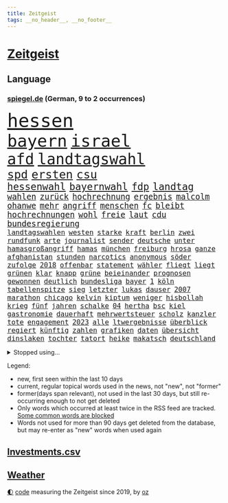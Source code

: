 ```yaml
---
title: Zeitgeist
tags: __no_header__, __no_footer__
---
```


# [Zeitgeist](https://oliz.io/zeitgeist/)

## Language

<h3><a href="https://www.spiegel.de" target="_blank">spiegel.de</a> (German, 9 to 2 occurrences)</h3>
<p style="font-family:monospace">
<span style="font-size:32pt"><a href="news_links.html#hessen" class="current">hessen</a></span>
<br>
<span style="font-size:29pt"><a href="news_links.html#bayern" class="current">bayern</a></span>
<span style="font-size:29pt"><a href="news_links.html#israel" class="current">israel</a></span>
<br>
<span style="font-size:26pt"><a href="news_links.html#afd" class="current">afd</a></span>
<span style="font-size:26pt"><a href="news_links.html#landtagswahl" class="current">landtagswahl</a></span>
<br>
<span style="font-size:20pt"><a href="news_links.html#spd" class="current">spd</a></span>
<span style="font-size:20pt"><a href="news_links.html#ersten" class="current">ersten</a></span>
<span style="font-size:20pt"><a href="news_links.html#csu" class="current">csu</a></span>
<br>
<span style="font-size:17pt"><a href="news_links.html#hessenwahl" class="current">hessenwahl</a></span>
<span style="font-size:17pt"><a href="news_links.html#bayernwahl" class="current">bayernwahl</a></span>
<span style="font-size:17pt"><a href="news_links.html#fdp" class="current">fdp</a></span>
<span style="font-size:17pt"><a href="news_links.html#landtag" class="current">landtag</a></span>
<br>
<span style="font-size:14pt"><a href="news_links.html#wahlen" class="current">wahlen</a></span>
<span style="font-size:14pt"><a href="news_links.html#zurück" class="current">zurück</a></span>
<span style="font-size:14pt"><a href="news_links.html#hochrechnung" class="new">hochrechnung</a></span>
<span style="font-size:14pt"><a href="news_links.html#ergebnis" class="current">ergebnis</a></span>
<span style="font-size:14pt"><a href="news_links.html#malcolm" class="new">malcolm</a></span>
<span style="font-size:14pt"><a href="news_links.html#ohanwe" class="new">ohanwe</a></span>
<span style="font-size:14pt"><a href="news_links.html#mehr" class="current">mehr</a></span>
<span style="font-size:14pt"><a href="news_links.html#angriff" class="current">angriff</a></span>
<span style="font-size:14pt"><a href="news_links.html#menschen" class="current">menschen</a></span>
<span style="font-size:14pt"><a href="news_links.html#fc" class="current">fc</a></span>
<span style="font-size:14pt"><a href="news_links.html#bleibt" class="current">bleibt</a></span>
<span style="font-size:14pt"><a href="news_links.html#hochrechnungen" class="new">hochrechnungen</a></span>
<span style="font-size:14pt"><a href="news_links.html#wohl" class="current">wohl</a></span>
<span style="font-size:14pt"><a href="news_links.html#freie" class="current">freie</a></span>
<span style="font-size:14pt"><a href="news_links.html#laut" class="current">laut</a></span>
<span style="font-size:14pt"><a href="news_links.html#cdu" class="current">cdu</a></span>
<span style="font-size:14pt"><a href="news_links.html#bundesregierung" class="current">bundesregierung</a></span>
<br>
<span style="font-size:12pt"><a href="news_links.html#landtagswahlen" class="current">landtagswahlen</a></span>
<span style="font-size:12pt"><a href="news_links.html#westen" class="current">westen</a></span>
<span style="font-size:12pt"><a href="news_links.html#starke" class="current">starke</a></span>
<span style="font-size:12pt"><a href="news_links.html#kraft" class="current">kraft</a></span>
<span style="font-size:12pt"><a href="news_links.html#berlin" class="current">berlin</a></span>
<span style="font-size:12pt"><a href="news_links.html#zwei" class="current">zwei</a></span>
<span style="font-size:12pt"><a href="news_links.html#rundfunk" class="current">rundfunk</a></span>
<span style="font-size:12pt"><a href="news_links.html#arte" class="current">arte</a></span>
<span style="font-size:12pt"><a href="news_links.html#journalist" class="current">journalist</a></span>
<span style="font-size:12pt"><a href="news_links.html#sender" class="current">sender</a></span>
<span style="font-size:12pt"><a href="news_links.html#deutsche" class="current">deutsche</a></span>
<span style="font-size:12pt"><a href="news_links.html#unter" class="current">unter</a></span>
<span style="font-size:12pt"><a href="news_links.html#hamasgroßangriff" class="new">hamasgroßangriff</a></span>
<span style="font-size:12pt"><a href="news_links.html#hamas" class="current">hamas</a></span>
<span style="font-size:12pt"><a href="news_links.html#münchen" class="current">münchen</a></span>
<span style="font-size:12pt"><a href="news_links.html#freiburg" class="current">freiburg</a></span>
<span style="font-size:12pt"><a href="news_links.html#hrosa" class="new">hrosa</a></span>
<span style="font-size:12pt"><a href="news_links.html#ganze" class="current">ganze</a></span>
<span style="font-size:12pt"><a href="news_links.html#afghanistan" class="current">afghanistan</a></span>
<span style="font-size:12pt"><a href="news_links.html#stunden" class="current">stunden</a></span>
<span style="font-size:12pt"><a href="news_links.html#narcotics" class="new">narcotics</a></span>
<span style="font-size:12pt"><a href="news_links.html#anonymous" class="new">anonymous</a></span>
<span style="font-size:12pt"><a href="news_links.html#söder" class="current">söder</a></span>
<span style="font-size:12pt"><a href="news_links.html#zufolge" class="current">zufolge</a></span>
<span style="font-size:12pt"><a href="news_links.html#2018" class="current">2018</a></span>
<span style="font-size:12pt"><a href="news_links.html#offenbar" class="current">offenbar</a></span>
<span style="font-size:12pt"><a href="news_links.html#statement" class="current">statement</a></span>
<span style="font-size:12pt"><a href="news_links.html#wähler" class="current">wähler</a></span>
<span style="font-size:12pt"><a href="news_links.html#fliegt" class="current">fliegt</a></span>
<span style="font-size:12pt"><a href="news_links.html#liegt" class="current">liegt</a></span>
<span style="font-size:12pt"><a href="news_links.html#grünen" class="current">grünen</a></span>
<span style="font-size:12pt"><a href="news_links.html#klar" class="current">klar</a></span>
<span style="font-size:12pt"><a href="news_links.html#knapp" class="current">knapp</a></span>
<span style="font-size:12pt"><a href="news_links.html#grüne" class="current">grüne</a></span>
<span style="font-size:12pt"><a href="news_links.html#beieinander" class="new">beieinander</a></span>
<span style="font-size:12pt"><a href="news_links.html#prognosen" class="new">prognosen</a></span>
<span style="font-size:12pt"><a href="news_links.html#gewonnen" class="current">gewonnen</a></span>
<span style="font-size:12pt"><a href="news_links.html#deutlich" class="current">deutlich</a></span>
<span style="font-size:12pt"><a href="news_links.html#bundesliga" class="current">bundesliga</a></span>
<span style="font-size:12pt"><a href="news_links.html#bayer" class="current">bayer</a></span>
<span style="font-size:12pt"><a href="news_links.html#1" class="current">1</a></span>
<span style="font-size:12pt"><a href="news_links.html#köln" class="current">köln</a></span>
<span style="font-size:12pt"><a href="news_links.html#tabellenspitze" class="current">tabellenspitze</a></span>
<span style="font-size:12pt"><a href="news_links.html#sieg" class="current">sieg</a></span>
<span style="font-size:12pt"><a href="news_links.html#letzter" class="current">letzter</a></span>
<span style="font-size:12pt"><a href="news_links.html#lukas" class="current">lukas</a></span>
<span style="font-size:12pt"><a href="news_links.html#dauser" class="new">dauser</a></span>
<span style="font-size:12pt"><a href="news_links.html#2007" class="current">2007</a></span>
<span style="font-size:12pt"><a href="news_links.html#marathon" class="current">marathon</a></span>
<span style="font-size:12pt"><a href="news_links.html#chicago" class="current">chicago</a></span>
<span style="font-size:12pt"><a href="news_links.html#kelvin" class="new">kelvin</a></span>
<span style="font-size:12pt"><a href="news_links.html#kiptum" class="new">kiptum</a></span>
<span style="font-size:12pt"><a href="news_links.html#weniger" class="current">weniger</a></span>
<span style="font-size:12pt"><a href="news_links.html#hisbollah" class="current">hisbollah</a></span>
<span style="font-size:12pt"><a href="news_links.html#krieg" class="current">krieg</a></span>
<span style="font-size:12pt"><a href="news_links.html#fünf" class="current">fünf</a></span>
<span style="font-size:12pt"><a href="news_links.html#jahren" class="current">jahren</a></span>
<span style="font-size:12pt"><a href="news_links.html#schalke" class="current">schalke</a></span>
<span style="font-size:12pt"><a href="news_links.html#04" class="current">04</a></span>
<span style="font-size:12pt"><a href="news_links.html#hertha" class="current">hertha</a></span>
<span style="font-size:12pt"><a href="news_links.html#bsc" class="current">bsc</a></span>
<span style="font-size:12pt"><a href="news_links.html#kiel" class="current">kiel</a></span>
<span style="font-size:12pt"><a href="news_links.html#gastronomie" class="current">gastronomie</a></span>
<span style="font-size:12pt"><a href="news_links.html#dauerhaft" class="current">dauerhaft</a></span>
<span style="font-size:12pt"><a href="news_links.html#mehrwertsteuer" class="current">mehrwertsteuer</a></span>
<span style="font-size:12pt"><a href="news_links.html#scholz" class="current">scholz</a></span>
<span style="font-size:12pt"><a href="news_links.html#kanzler" class="current">kanzler</a></span>
<span style="font-size:12pt"><a href="news_links.html#tote" class="current">tote</a></span>
<span style="font-size:12pt"><a href="news_links.html#engagement" class="current">engagement</a></span>
<span style="font-size:12pt"><a href="news_links.html#2023" class="current">2023</a></span>
<span style="font-size:12pt"><a href="news_links.html#alle" class="current">alle</a></span>
<span style="font-size:12pt"><a href="news_links.html#ltwergebnisse" class="new">ltwergebnisse</a></span>
<span style="font-size:12pt"><a href="news_links.html#überblick" class="current">überblick</a></span>
<span style="font-size:12pt"><a href="news_links.html#regiert" class="current">regiert</a></span>
<span style="font-size:12pt"><a href="news_links.html#künftig" class="current">künftig</a></span>
<span style="font-size:12pt"><a href="news_links.html#zahlen" class="current">zahlen</a></span>
<span style="font-size:12pt"><a href="news_links.html#grafiken" class="current">grafiken</a></span>
<span style="font-size:12pt"><a href="news_links.html#daten" class="current">daten</a></span>
<span style="font-size:12pt"><a href="news_links.html#übersicht" class="current">übersicht</a></span>
<span style="font-size:12pt"><a href="news_links.html#dinslaken" class="new">dinslaken</a></span>
<span style="font-size:12pt"><a href="news_links.html#tochter" class="current">tochter</a></span>
<span style="font-size:12pt"><a href="news_links.html#tatort" class="current">tatort</a></span>
<span style="font-size:12pt"><a href="news_links.html#heike" class="new">heike</a></span>
<span style="font-size:12pt"><a href="news_links.html#makatsch" class="new">makatsch</a></span>
<span style="font-size:12pt"><a href="news_links.html#deutschland" class="current">deutschland</a></span>
</p>
<details>
<summary>Stopped using...</summary>
<p class="former" style="font-size:12pt">
bestimmte(1082) tom(1081) anwohner(1080) energien(1080) lebensmittel(1080) musiker(1080) freundin(1079) arbeitnehmer(1078) einführen(1078) entgegen(1078) entlastet(1078) gegenseitig(1078) gerät(1078) geäußert(1078) schlag(1078) erinnerungen(1077) fußballquiz(1077) kurzfristig(1077) planen(1077) umgehen(1077) untersuchungsausschuss(1077) beschädigt(1076) entlässt(1076) entschädigung(1076) evakuiert(1076) klimawandels(1076) rand(1076) vielerorts(1076) österreichische(1076) ifoinstitut(1075) versorgt(1075) hans(1074) hintergründe(1074) jüngeren(1074) and(1073) behandlung(1073) gezogen(1073) halbfinale(1073) januar(1073) monatelang(1073) rat(1073) steigenden(1073) stolz(1073) verschärfen(1073) williams(1073) zurzeit(1073) ard(1072) christine(1072) ehefrau(1072) flammen(1072) juli(1072) pakistan(1072) scheidet(1072) wales(1072) 31(1071) fbi(1071) feierte(1071) genutzt(1071) geändert(1071) springt(1071) unabhängigkeit(1071) welle(1071) erklärte(1070) is(1070) starken(1070) wohnhaus(1070) aufruf(1069) geflogen(1069) hören(1069) löste(1069) senkt(1069) weite(1069) weißen(1068) bruder(1067) klubs(1067) schritte(1067) viertelfinale(1067) fortgesetzt(1066) landen(1066) orbán(1066) siegte(1066) ungarns(1066) veranstalter(1066) beiträge(1065) geklärt(1065) investitionen(1065) feuerwehrleute(1064) schaffte(1063) bedeutung(1060) wunder(1060) angeklagten(1059) entsetzen(1059) fit(1059) berühmten(1058) erlebte(1058) haaland(1058) lkw(1058) patient(1058) freunde(1057) gang(1057) königin(1056) gefangene(1055) ähnlich(1055) rettete(1054) fan(1053) erschießt(1052) hunger(1052) einbruch(1051) griechischen(1051) ältere(1049) profis(1048) kokain(1046) wusste(1044) klimaziele(1042) abgeschlossen(1037) reist(1036) staatlichen(1035) erfolgreichen(1028) kanadas(1028) größe(1007) mängel(1007) politischer(1005) cent(968) gezielt(960) expräsidenten(955) bekannter(950) vormarsch(944) wolken(932) vehement(887) werte(882) airline(881) fußballstar(874) flohen(833) novak(823) adac(819) drohenden(814) inflationsrate(810) irre(808) 72(805) zwingen(798) verbunden(797) gesund(781) japans(765) rückgabe(753) angestellten(747) moderner(746) vorteil(728) schränkt(724) vorfeld(721) millionenhöhe(717) minus(715) krankenkassen(713) rauswurf(711) 15000(710) rwe(704) gewachsen(700) volksverhetzung(700) magazin(697) mond(696) größtem(693) hals(684) geringer(663) energiekonzern(653) verteuert(645) öffentlichrechtlichen(640) frühe(638) rasch(638) marieagnes(637) ben(624) vorbereiten(624) verringern(621) ring(617) sankt(609) großbrand(606) gezwungen(601) operation(601) royal(596) bestand(595) premierministerin(590) verantwortlichen(585) behauptete(579) stammen(579) vögel(573) problems(570) sklaverei(570) fluss(569) zugenommen(562) eindrücke(556) kasse(552) finnische(550) zugriff(549) söhne(548) zugegeben(546) breiten(545) kriegsbeginn(543) organisierte(543) flüchten(541) lohn(540) messerattacke(540) talent(535) bezeichnen(533) ergab(533) ball(528) humor(526) neuerdings(526) 48(525) zusätzlich(521) ausfall(518) schlamm(506) dahin(502) recherchen(500) trocken(498) halt(497) luisa(494) suchte(488) ran(485) fire(483) elisabeth(482) steuerzahler(479) angeschlagenen(478) einhalten(478) debattiert(477) diejenigen(475) japanische(475) unobericht(475) iii(472) übung(470) belegt(469) leopardpanzer(468) 86(466) yorks(466) provozieren(465) idol(458) gelöscht(457) nationale(457) gleichberechtigung(455) tasche(451) 16jähriger(449) großaufgebot(449) partnerin(449) geschichtenewsletter(448) 81(446) l(446) geste(442) batterien(441) trans(441) rettungsaktion(440) entschuldigen(438) extra(437) ausgewertet(431) neubauer(427) träume(423) eigentliche(422) scheiterten(418) moderator(415) schied(413) gründet(411) traten(409) nebenwirkungen(407) komplikationen(406) verabschiedete(406) mithalten(405) entkommen(401) peru(398) bellingham(391) jude(391) lettland(388) durchaus(376) kriminalität(376) angriffskriegs(375) gerechtfertigt(375) konten(373) rassistischer(373) roboter(373) dunkle(372) gesundheitszustand(371) rechtsradikale(370) unbestimmte(369) verbleib(367) kinderpornografie(366) raumfahrt(366) achtelfinale(365) branchen(361) caroline(360) spiegelrecherche(360) klimaaktivistin(357) bestimmen(356) gerecht(354) kurzen(353) dahintersteckt(350) floridas(350) illegales(349) nebel(348) härtesten(344) männliche(343) 160(342) verurteilten(339) ausgebremst(338) 23jährige(333) autohersteller(333) missionen(333) neuheiten(333) fraktionschef(331) ratten(331) satelliten(331) sämtliche(328) zulassen(322) 49euroticket(321) ig(312) metall(312) credit(308) kritisierten(308) suisse(308) gesprengt(306) inhalten(305) südafrikas(305) aufgebaut(304) verunsichert(304) verdoppeln(300) zerschlagen(300) eingestuft(299) abwehr(297) lauter(297) skepsis(296) bestellen(295) regimekritiker(294) überzeugen(293) schränken(292) 47(291) technologien(291) unangenehm(286) gekündigt(284) petersburg(283) verwandte(282) gesetzliche(279) legten(279) kieler(277) begleitung(276) arbeitsplätze(275) eroller(275) escooter(274) weißes(274) dreier(273) konzernchef(273) freigelassen(270) salat(269) benötigte(268) nizza(268) pakistans(267) vergab(266) überflüssig(264) kulturstaatsministerin(263) nannte(263) mächtig(262) zentimeter(260) boom(259) immobilienpreise(258) passanten(258) pokal(257) gebühren(255) geschwister(255) erfolgreiche(254) halbinsel(252) erlag(249) kreativer(249) ausfindig(248) gedenken(247) bakterien(246) männlichen(246) ablauf(244) hochhaus(244) mitgerissen(244) elektrische(242) nähert(242) vermeintlichen(242) schwache(241) konto(240) wesentlich(236) vorschriften(235) leon(234) zwang(234) office(233) anderson(230) aufbruch(230) zubehör(229) vierteljahrhundert(228) verpflichten(226) segelboot(225) transfer(225) fluggesellschaft(224) hunderter(224) geständnis(223) pilotprojekt(223) kennzeichnung(220) unruhe(220) nicola(218) brauche(217) stillstand(216) story(215) tourist(215) rostock(210) südtirol(210) instituts(209) luxusuhren(209) menschliche(209) komplizen(208) amtskollege(206) detail(205) müttern(205) aktualisiert(204) on(204) topdiplomat(204) etappensieg(203) fähre(203) rechner(203) ausschnitte(201) komponist(201) wendepunkt(201) gala(200) stürme(200) vergnügungspark(200) nairobi(199) wüten(199) randalierer(198) rauch(198) wasserknappheit(198) konkreten(197) löscharbeiten(197) wassermangel(197) autorennen(196) beigetragen(195) rührt(195) bedrohen(194) carlson(194) equal(194) pay(194) tucker(194) wallace(194) hinweg(193) kreuz(193) nützt(193) wagenknechts(193) zeug(193) begangen(192) glaube(191) italienischer(190) usbundesstaats(190) bärin(189) begeben(188) erzbistum(188) griechenlands(188) prioritäten(188) ungeklärt(188) it(187) optionen(187) 55jährige(186) björn(185) höcke(185) parks(184) wettrennen(184) dürren(183) luke(183) beschränken(182) elterngeld(182) goretzka(182) hollywoodstar(182) gestresst(181) zerbrechen(181) dna(180) pascal(178) reißenden(178) aufwendige(177) hauptrolle(177) qiang(177) zittern(177) geknackt(176) gekonnt(176) kaufkraft(175) pool(174) sabotageakt(174) entwickelte(173) genaue(173) flop(172) linksfraktion(172) erling(171) smart(171) umfragehoch(171) angeordnet(169) irren(167) brachten(166) fündig(166) militärstützpunkt(166) raubtier(166) zuständigen(166) augenzeugen(165) imran(164) khan(164) verschiedener(164) 1974(163) übergriff(162) festgeklebt(161) kopfzerbrechen(161) angehalten(159) minderjähriger(159) prosieben(159) stuft(159) italiener(157) senden(157) bereiche(156) logo(154) statements(154) tauben(154) leclerc(153) zehnjährigen(153) 125(152) stur(152) zusammenhängen(152) rundumschlag(151) spielten(151) schmelzen(150) tickets(150) überlegungen(150) 180(149) anlegen(148) assange(148) ergeht(148) reue(148) weggefährten(148) trümmerfeld(147) einfamilienhaus(145) großfeuer(143) besatzer(141) verweigern(141) eupläne(140) dárdai(139) look(139) pál(139) spruch(139) genditzki(138) versteckt(138) vorsorglich(138) überfahren(138) palme(137) regierungen(137) sofortprogramm(137) zerren(137) arabischen(136) bka(136) girls(136) hinein(136) evakuierung(135) tarnung(135) weigert(135) erhöhte(134) unterschreibt(134) 58(133) ausgeblieben(133) exbürgermeister(133) gefördert(132) ken(132) konzentrationslager(132) feinde(131) kolonialismus(131) umbenennung(131) 260(130) formuliert(130) fünfeinhalb(130) guatemala(130) mühe(130) präsidentschaftswahlkampf(130) anschaut(129) kindesmissbrauchs(129) florenz(128) nationalpark(128) sachsenhausen(128) südkoreas(128) kfrage(127) lebensmittelhersteller(127) lee(127) lukrativen(127) rekordsumme(127) weeknd(127) wahlkampfthema(126) landsmann(125) motorräder(125) protestierten(125) eingeliefert(124) reallöhne(124) that(124) triple(124) außenseiter(123) gosens(123) brad(122) falschparker(122) gescheiterten(122) schlucken(122) auszusteigen(120) lennard(120) wutrede(120) zusammengekommen(120) ärztliche(120) lebenserwartung(119) partien(119) qual(119) asylanträgen(118) bestritten(118) bundeshaushalt(118) feministin(118) interpretiert(118) sommers(118) telegram(118) usgericht(118) belgiens(116) erneuerbarer(116) geländegewinne(115) mobilität(115) australierin(113) einstufung(112) finger(112) einsparungen(111) einwanderung(111) gelben(111) kinderreportern(111) prosiebensat1(111) versagte(111) bereitschaft(110) getreideabkommens(110) schwangeren(108) abgenommen(107) sandra(107) verstrickungen(107) wnba(107) 17jährigen(106) co₂emissionen(106) ankurbeln(105) richtlinie(105) beinen(104) einbestellt(104) fürth(104) gelte(104) unterschätzen(104) verschwendung(104) millionenschaden(103) schröders(103) sommerpause(103) weltmacht(103) 2006(102) berechnet(102) luftangriffen(102) verstärkung(102) wohnhäuser(102) brasiliens(101) krimbrücke(101) alpinist(100) gespielt(99) gruner(99) linksextremisten(99) regenfällen(99) indischer(98) kommunaler(98) fragenkatalog(97) jannik(96) rumort(96) sinner(96) motorrad(95) trick(95) 32jährige(94) bergwacht(94) bezeichnete(94) havertz(94) klimafreundlich(94) nachkommen(94) ralf(94) deadline(93) spiderman(93) spirale(93) 78(92) hiesige(92) linker(92) hörte(91) monza(91) ryanair(91) wahlbetrug(91) futuristische(90) füllen(90) just(90) kette(90) like(90) milliardenschweren(90) bezog(89) kapazität(89) scan(89) alpinisten(88) anfragen(88) ertrinkt(88) fußballtransferticker(88) gewöhnlich(88) modellen(88) rammstein(88) schwamm(88) selbstbestimmungsgesetz(88) spiegelleitartikel(88) totschlag(88) vergessene(88) verheerendsten(88) beach(87) begründete(87) frontal(87) hergestellt(87) ihor(87) karosserien(87) zuliebe(87) geheimen(86) lagern(86) ungefährdet(86) vorsaison(86) entgleisungen(85) sinkende(85) verbraucherschützern(85) alleiniger(84) brighton(84) cnnchef(84) elektrischen(84) flüchtlingsheimen(84) gewitter(84) kohlenstoff(84) landkreise(84) motorradunfall(84) reparaturen(84) weltranglistenerste(84) winkel(84) aufgelegt(83) aurubis(83) erweist(83) freiewählerchefs(83) friedensnobelpreisträger(83) kupferhersteller(83) programme(83) vororten(83) anwesenden(82) aussetzer(82) beeinträchtigungen(82) durchgreifen(82) geparkten(82) herunterzuspielen(82) luftqualität(82) rechtsradikalen(82) schwach(82) weht(82) auster(81) erbeuteten(81) kameraautos(81) umringt(81) wettbewerbsfähigkeit(81) alfons(80) bahrain(80) elektromobilität(80) enger(80) gequält(80) geschäfts(80) hinziehen(80) lüfte(80) abgaben(79) afdmann(79) covid19(79) freigesetzt(79) fußballtransfers(79) fällig(79) sechser(79) ärztlichen(79) abzuholen(78) bestohlen(78) brände(78) enttäuschende(78) freiewählerchef(78) geltenden(78) haas(78) soziologin(78) vereinen(78) android(77) beschuldigter(77) digitales(77) fuente(77) geeignet(77) millionenschweren(77) neuartige(77) privatpersonen(77) söldnerführer(77) brugger(76) burger(76) cybercrime(76) gelegentlich(76) luka(76) smarten(76) autoverkehr(75) homosexuelle(75) radwege(75) vereitelt(75) werner(75) wetterphänomene(75) zehntausend(75) analysieren(74) aufgehört(74) entsprechend(74) holten(74) starstürmer(74) topmilitär(74) verordnungen(74) flügelspieler(73) freizeit(73) geschlecht(73) lagerhalle(73) sabotieren(73) selbstbewusst(73) wagnerputsch(73) wertet(73) 76jährige(72) bundesstaats(72) hohem(72) schlauchboot(72) sprüchen(72) überschwemmt(71) einstellungen(70) elton(70) gehörten(70) rasenmäher(70) 105(69) ausgefallenen(69) betriebssystem(69) exporteure(69) mähroboter(69) nachvollziehbar(69) schmerzhaft(69) staatsgeldern(68) talk(68) überredet(68) 3m(67) geschwindigkeiten(67) sauna(67) tschetschenischen(67) ataman(66) entpuppt(66) feinden(66) ferda(66) geklettert(66) kaufprämien(66) masken(66) neonazi(66) rekordhalter(66) schwachem(66) stärkerer(66) verkehrschaos(66) abwechselnd(65) armutsbekämpfung(65) böschung(65) herausfordert(65) unterhaltung(65) wozniacki(65) blue(64) bruce(64) buffet(64) favoritenrolle(64) gutverdiener(64) schilderungen(64) archäologie(63) beißen(63) benutzen(63) fahrgast(63) finanzkontrolleure(63) kranken(63) nationalsozialismus(63) putintreuen(63) schwule(63) umdrehungen(63) antidiskriminierungsbeauftragte(62) arbeitslosen(62) ausrede(62) frankenthal(62) geschlechtern(62) krankenwagen(62) antwortet(61) busse(61) eurecht(61) inoffiziellen(61) klassische(61) spione(61) vormittag(61) badewannenmord(60) geburtenrate(60) korrigieren(60) kuleba(60) meteorologen(60) produzierte(60) aufstiegsbafög(59) beigesetzt(59) inhaftierten(59) klimaschädlich(59) missbrauchstäter(59) nbaprofi(59) postbankkunden(59) substanz(59) under(59) alkoholkonsum(58) bestsellerautor(58) fraktionsspitze(58) paketbote(58) schnelldurchlauf(58) syndrom(58) zweijähriger(58) aufrührer(57) eritreafestival(57) k(57) kater(57) service(57) verlogen(57) antreiben(56) ausgehandelt(56) berlinale(56) bewerbern(56) iranischer(56) minutenprotokoll(56) runden(56) russlandpolitik(56) sabotage(56) sexualtherapeutin(56) charly(55) diskreditieren(55) ehrlicher(55) haien(55) hübner(55) maas(55) prostituierter(55) verknüpft(55) 1700(54) eritreischen(54) kriegsende(54) ordentlich(54) polizeiwagen(54) topklubs(54) carolin(53) fahrradbranche(53) kibilder(53) kriminalpolizei(53) legislaturperiode(53) nominierungen(53) stämme(53) akuter(52) baseball(52) buchhandlung(52) gegenseitige(52) kiosk(52) sagten(52) schnäppchen(52) entkam(51) fremde(51) lando(51) norris(51) pädagogen(51) schiene(51) vorcoronaniveau(51) wehtut(51) ansatz(50) halbherzig(50) held(50) nebraska(50) rechtsextremist(50) öffnungszeiten(50) braunbärin(49) derartige(49) gemeinsamer(49) kabellos(49) strafkolonie(49) trailer(49) vanmoof(49) chandrayaan3(48) elternhaus(48) gruppenphase(48) implantiert(48) megastar(48) niederbayern(48) siebziger(48) andersdenkende(47) atomkrieg(47) belässt(47) diplomatisches(47) mcdonald's(47) siebzigern(47) verhinderten(47) vize(47) blatt(46) forschenden(46) geschummelt(46) gezündet(46) hollywoodstreik(46) argentinier(45) chicken(45) inka(45) kisysteme(45) kranke(45) vergesslichkeit(45) zusätzlichen(45) abzusetzen(44) days(44) slowenen(44) wmauftakt(44) wäldern(44) 365(43) abrupt(43) häftling(43) umstrittensten(43) abgerissen(42) falschem(42) klausur(42) lockeren(42) afrikanischer(41) isrückkehrerin(41) klimaforscher(41) nachtzüge(41) römischen(41) wahrgenommen(41) weggebrochen(41) ökosystem(41) kriegsgerät(40) natürlichen(40) transrechte(40) gehetzt(39) gregor(39) gysi(39) kreuzberg(39) kristin(39) wagners(39) abgezockt(38) disqualifiziert(38) häuserpreise(38) kiexperten(38) moralischen(38) oberen(38) verlagerung(38) vorhersagen(38) übertreffen(38) joan(37) meseberg(37) sadiq(37) sprachen(37) tuchels(37) ulez(37) umweltzone(37) verdiente(37) zuständen(37) ampelpläne(36) anfangen(36) bereitstellen(36) marokkanischen(36) marschiert(36) umsturz(36) überträger(36) ausnahmezustand(35) boykottieren(35) fußballerin(35) hansa(35) inszenierung(35) knochen(35) losfahren(35) widerlegen(35) woody(35) angezogen(34) nachhaltigen(34) papuaneuguinea(34) zugesagten(34) akzeptanz(33) debütant(33) gegenspieler(33) gruppenspiel(33) haften(33) jawort(33) mitspielerinnen(33) taifun(33) wmaus(33) getagt(32) rocksänger(32) venus(32) vergewaltigungen(32) adoptiert(31) drehte(31) eurowings(31) gruppensieg(31) kanarische(31) kostümierten(31) verzockt(31) xavi(31) besuchs(30) bindet(30) gastwirte(30) meier(30) shootingstar(30) streikenden(30) zusehends(30) co2emissionen(29) prüfstand(29) therapeutin(29) andauernde(28) drahtzieher(28) fastfoodkette(28) gestiegenen(28) mathieu(28) prominentesten(28) uber(28) unterschieden(28) übersteigt(28) erregte(27) gehaltsplus(27) heftigem(27) hochprozentiges(27) siri(27) fahrrad(26) kürzen(26) missbrauchsdarstellungen(26) nirgends(26) zweifachen(26) behinderungen(25) billigstrom(25) israeli(25) rammsteinstar(25) rennstrecke(25) schach(25) scheidung(25) schild(25) versicherten(25) agent(24) sperrung(24) stundenlangen(24) transport(24) brücken(23) einfaches(23) militärapparat(23) professoren(23) rügener(23) tauruslieferungen(23) wertpapiere(23) akzeptiert(22) handyempfang(22) staatsanwältin(22) steckdosen(22) wetterlage(22) zusammengebrochen(22) automesse(21) elterntaxis(21) gestürmt(21) grenzwerte(20) mittelstand(20) moral(20) teilten(20) 13000(19) einschläge(19) mustert(19) renteneintrittsalter(19) saudischen(19) wahlbeeinflussung(19) ausweisen(18) deine(18) leide(18) männerteam(18) verpackt(18) bisheriger(17) fantasien(17) klamotten(17) marinedrohnen(17) pannenflug(17) perus(17) stockwerke(17) trauernder(17) berchtesgadener(16) ludovic(16) ungesühnt(16) betätigt(15) bürokratieabbau(15) umverteilung(15) young(15) zurecht(15) allinclusive(14) ausgebrannten(14) euvorgaben(14) exverfassungsschutzchef(14) fristlos(14) hansgeorg(14) maaßen(14) neuauflage(14) omikron(14) populäre(14) sparsame(14) verzicht(14) zypern(14) fitnesstrainer(13) mangelnde(13) pornos(13) spiegelranking(13) technisches(13) act(12) brot(12) erfassen(12) füllkrug(12) harald(12) niclas(12) abgehängt(11) achtzigerjahren(11) angepasste(11) auslandsoscar(11) gamer(11) jessica(11) prigoschinabsturz(11) vorhanden(11) weltmarkt(11) wmsiegerehrung(11)
</p>
</details>
<p>Legend:
<ul>
<li><span class="new">new</span>, first seen within the last 10 days</li>
<li><span class="current">current</span>, regular topical words used in the news, not "new", not "former"</li>
<li><span class="former">former(days span relevant)</span>, not used in the last 30 days, but still re-occurring enough to not get deleted</li>
<li>Only words which occurred at least twice in the RSS feed are tracked. <a href="language/filters.py">Some common words are blocked</a></li>
<li>Words not used for more than 90 days get deleted from the database, but may re-enter as "new" words when used again</li>
</ul>
</p>

## [Investments](investments.html)[.csv](investments.csv)

## [Weather](weather.html)

<footer>
<a href="javascript:toggleTheme()" class="nav">🌓</a>
<a href="https://github.com/ooz/zeitgeist">code</a> measuring the Zeitgeist since 2019, by <a href="https://oliz.io">oz</a>
</footer>

